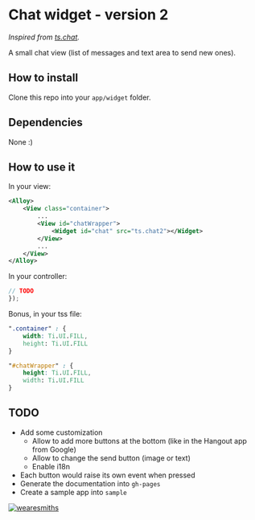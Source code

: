 # Chat widget - version 2

*Inspired from [ts.chat](https://github.com/TheSmiths-Widgets/ts.chat).*

A small chat view (list of messages and text area to send new ones).

## How to install

Clone this repo into your ```app/widget``` folder.

## Dependencies

None :)

## How to use it

In your view:

```xml
<Alloy>
    <View class="container">
        ...
        <View id="chatWrapper">
            <Widget id="chat" src="ts.chat2"></Widget>
        </View>
        ...
    </View>
</Alloy>
```

In your controller:

```javascript
// TODO
});
```

Bonus, in your tss file:

```css
".container" : {
    width: Ti.UI.FILL,
    height: Ti.UI.FILL
}

"#chatWrapper" : {
    height: Ti.UI.FILL,
    width: Ti.UI.FILL
}
```

## TODO

- Add some customization
    - Allow to add more buttons at the bottom (like in the Hangout app from Google)
    - Allow to change the send button (image or text)
    - Enable i18n
- Each button would raise its own event when pressed
- Generate the documentation into ```gh-pages```
- Create a sample app into ```sample```

[![wearesmiths](http://wearesmiths.com/media/logoGitHub.png)](http://wearesmiths.com)